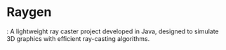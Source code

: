 # Raygen
: A lightweight ray caster project developed in Java, designed to simulate 3D graphics with efficient ray-casting algorithms.
